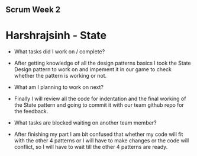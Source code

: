 ## Scrum Week 2

# Harshrajsinh - State


* What tasks did I work on / complete?
- After getting knowledge of all the design patterns basics I took the State Design pattern to work on and impement it in our game to check whether the pattern is working or not.

* What am I planning to work on next?
- Finally I will review all the code for indentation and the final working of the State pattern and going to commit it with our team github repo for the feedback.

* What tasks are blocked waiting on another team member?
- After finishing my part I am bit confused that whether my code will fit with the other 4 patterns or I will have to make changes or the code will conflict, so I will have to wait till the other 4 patterns are ready.